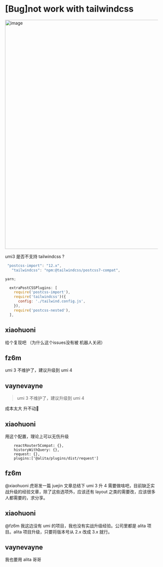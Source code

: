 # [Bug]not work with tailwindcss

<img width="754" alt="image" src="https://github.com/umijs/umi/assets/124666577/06b523f1-626a-4aa1-9d20-7178845c9964">

umi3 是否不支持 tailwindcss ?

```jsx
 "postcss-import": "12.x",
   "tailwindcss": "npm:@tailwindcss/postcss7-compat",
```

```jsx
yarn;
```

```jsx
  extraPostCSSPlugins: [
    require('postcss-import'),
    require('tailwindcss')({
      config: './tailwind.config.js',
    }),
    require('postcss-nested'),
  ],
```

## xiaohuoni

给个复现吧
（为什么这个issues没有被 机器人关闭）

## fz6m

umi 3 不维护了，建议升级到 umi 4

## vaynevayne

> umi 3 不维护了，建议升级到 umi 4

成本太大 升不动🥹

## xiaohuoni

用这个配置，理论上可以无伤升级

```
    reactRouter5Compat: {},
    historyWithQuery: {},
    request: {},
    plugins:['@alita/plugins/dist/request']
```

## fz6m

@xiaohuoni 虎哥发一篇 juejin 文章总结下 umi 3 升 4 需要做啥吧，目前缺乏实战升级的经验文章，除了这些选项外，应该还有 layout 之类的需要改，应该很多人都需要的，求分享。

## xiaohuoni

@fz6m 我这边没有 umi 的项目，我也没有实战升级经验。公司里都是 alita 项目。alita 项目升级，只要将版本号从 2.x 改成 3.x 就行。

## vaynevayne

我也要用 alita 哥哥
